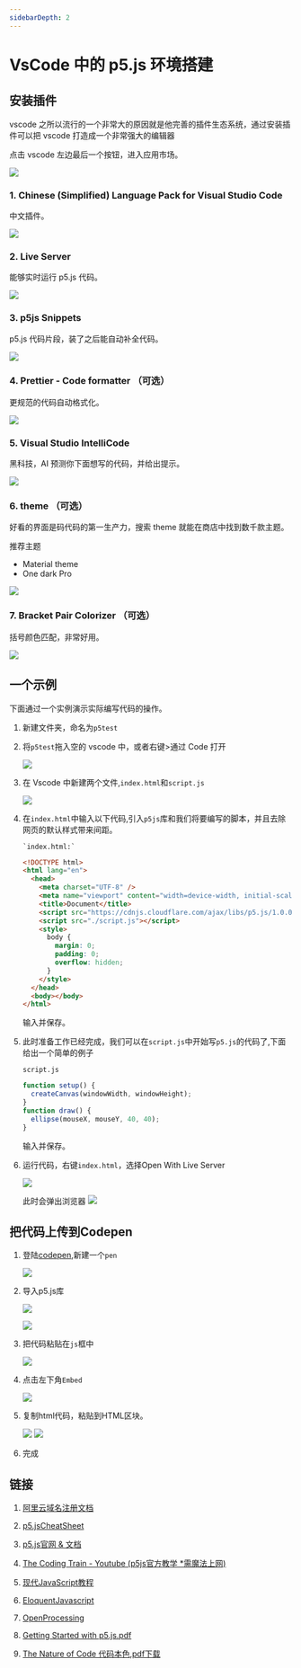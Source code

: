 ```yaml
---
sidebarDepth: 2
---
```


# VsCode 中的 p5.js 环境搭建

## 安装插件

vscode 之所以流行的一个非常大的原因就是他完善的插件生态系统，通过安装插件可以把 vscode 打造成一个非常强大的编辑器

点击 vscode 左边最后一个按钮，进入应用市场。

![](http://pic.drafff.art//drafff/20200323140405.png)

### 1. Chinese (Simplified) Language Pack for Visual Studio Code

中文插件。

![](http://pic.drafff.art//drafff/20200323140613.png)

### 2. Live Server

能够实时运行 p5.js 代码。

![](http://pic.drafff.art//drafff/20200323141438.png)

### 3. p5js Snippets

p5.js 代码片段，装了之后能自动补全代码。

![](http://pic.drafff.art//drafff/20200323141959.png)

### 4. Prettier - Code formatter （可选）

更规范的代码自动格式化。

![](http://pic.drafff.art//drafff/20200323142154.png)

### 5. Visual Studio IntelliCode

黑科技，AI 预测你下面想写的代码，并给出提示。

![](http://pic.drafff.art//drafff/20200323144318.png)

### 6. theme （可选）

好看的界面是码代码的第一生产力，搜索 theme 就能在商店中找到数千款主题。

推荐主题

- Material theme
- One dark Pro

![](http://pic.drafff.art//drafff/20200323142327.png)

### 7. Bracket Pair Colorizer （可选）

括号颜色匹配，非常好用。

![](http://pic.drafff.art//drafff/20200323150618.png)

## 一个示例

下面通过一个实例演示实际编写代码的操作。

1.  新建文件夹，命名为`p5test`

2.  将`p5test`拖入空的 vscode 中，或者右键>通过 Code 打开

    ![](http://pic.drafff.art//drafff/20200323145534.png)

3.  在 Vscode 中新建两个文件,`index.html`和`script.js`

    ![](http://pic.drafff.art//drafff/20200323145725.png)

4.  在`index.html`中输入以下代码,引入`p5js`库和我们将要编写的脚本，并且去除网页的默认样式带来间距。

        `index.html:`

    ```html
    <!DOCTYPE html>
    <html lang="en">
      <head>
        <meta charset="UTF-8" />
        <meta name="viewport" content="width=device-width, initial-scale=1.0" />
        <title>Document</title>
        <script src="https://cdnjs.cloudflare.com/ajax/libs/p5.js/1.0.0/p5.min.js"></script>
        <script src="./script.js"></script>
        <style>
          body {
            margin: 0;
            padding: 0;
            overflow: hidden;
          }
        </style>
      </head>
      <body></body>
    </html>
    ```
    输入并保存。

5.  此时准备工作已经完成，我们可以在`script.js`中开始写`p5.js`的代码了,下面给出一个简单的例子

    `script.js`

    ```javascript
    function setup() {
      createCanvas(windowWidth, windowHeight);
    }
    function draw() {
      ellipse(mouseX, mouseY, 40, 40);
    }
    ```

    输入并保存。

6. 运行代码，右键`index.html`，选择Open With Live Server

    ![](http://pic.drafff.art//drafff/20200323152604.png)

    此时会弹出浏览器
    ![](http://pic.drafff.art//drafff/20200323152232.png)


## 把代码上传到Codepen
1. 登陆[codepen](https://codepen.io),新建一个`pen`

    ![](http://pic.drafff.art//drafff/20200318224514.png)

2. 导入p5.js库

    ![](http://pic.drafff.art//drafff/20200318224701.png)

    ![](http://pic.drafff.art//drafff/20200318224746.png)

3. 把代码粘贴在`js`框中

    ![](http://pic.drafff.art//drafff/20200318224958.png)

4. 点击左下角`Embed`

    ![](http://pic.drafff.art//drafff/20200318225025.png)

5. 复制html代码，粘贴到HTML区块。

    ![](http://pic.drafff.art//drafff/20200318225127.png)
    ![](http://pic.drafff.art//drafff/20200323162326.png)

6. 完成



## 链接

1. [阿里云域名注册文档](https://help.aliyun.com/product/35473.html?spm=a2c4g.750001.list.90.4cc17b13wo6dYw)

2. [p5.jsCheatSheet](https://drafff.art/p5js-cheatsheet-forartists/)

2. [p5.js官网 & 文档](https://p5js.org/)

3. [The Coding Train - Youtube (p5js官方教学 *需魔法上网)](https://www.youtube.com/channel/UCvjgXvBlbQiydffZU7m1_aw)

4. [现代JavaScript教程](https://zh.javascript.info/)

5. [EloquentJavascript](https://eloquentjavascript.net/)

6. [OpenProcessing](https://www.openprocessing.org/)

7. [Getting Started with p5.js.pdf](https://www.lanzous.com/iakek0j)

8. [The Nature of Code 代码本色](https://natureofcode.com/book/),[pdf下载](https://www.lanzous.com/iakexli)
